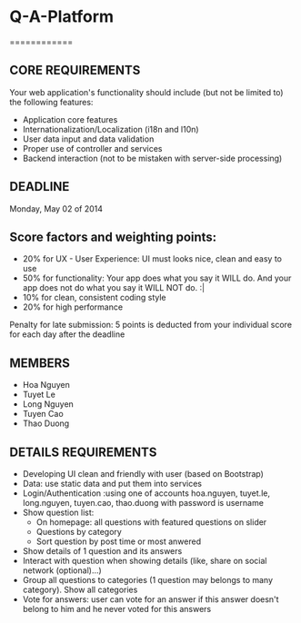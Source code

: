 <h1>Q-A-Platform</h1>
============

<h2>CORE REQUIREMENTS</h2>

Your web application's functionality should include (but not be limited to) the following features:

<ul>
	<li>Application core features</li>
	<li>Internationalization/Localization (i18n and l10n)</li>
	<li>User data input and data validation</li>
	<li>Proper use of controller and services</li>
	<li>Backend interaction (not to be mistaken with server-side processing)</li>
</ul>

<h2>DEADLINE</h2>

Monday, May 02 of 2014

<h2>Score factors and weighting points: </h2>

<ul>
	<li>20% for UX - User Experience: UI must looks nice, clean and easy to use</li>
	<li>50% for functionality: Your app does what you say it WILL do. And your app does not do what you say it WILL NOT do. :|</li>
	<li>10% for clean, consistent coding style</li>
	<li>20% for high performance</li>
</ul>
 
<p> Penalty for late submission:
	5 points is deducted from your individual score for each day after the deadline</p>

<h2>MEMBERS</h2>

<ul>
	<li>Hoa Nguyen</li>
	<li>Tuyet Le</li>
	<li>Long Nguyen</li>
	<li>Tuyen Cao</li>
	<li>Thao Duong</li>
</ul>

<h2>DETAILS REQUIREMENTS</h2>

<ul>
	<li>Developing UI clean and friendly with user (based on Bootstrap)</li>
	<li>Data: use static data and put them into services</li>
	<li>Login/Authentication :using one of accounts hoa.nguyen, tuyet.le, long.nguyen, tuyen.cao, thao.duong with password is username</li>
	<li>Show question list:
		<ul>
			<li>On homepage: all questions with featured questions on slider</li>
			<li>Questions by category</li>
			<li>Sort question by post time or most anwered</li>
		</ul>
	</li>
	<li>Show details of 1 question and its answers</li>
	<li>Interact with question when showing details (like, share on social network (optional)...)</li>
	<li>Group all questions to categories (1 question may belongs to many category). Show all categories</li>
	<li>Vote for answers: user can vote for an answer if this answer doesn't belong to him and he never voted for this answers</li>
</ul>